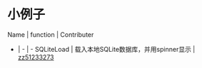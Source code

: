 # 小例子
Name | function | Contributer
- | - | -
SQLiteLoad | 载入本地SQLite数据库，并用spinner显示 | [zz51233273](https://github.com/zz51233273)
